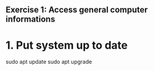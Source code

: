 ## Exercise 1: Access general computer informations
# 1. Put system up to date

sudo apt update
sudo apt upgrade
